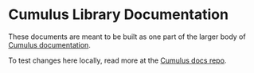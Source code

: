 # Cumulus Library Documentation

These documents are meant to be built as one part of the larger body of
[Cumulus documentation](https://docs.smarthealthit.org/cumulus).

To test changes here locally, read more at the [Cumulus docs repo](https://github.com/smart-on-fhir/cumulus).
